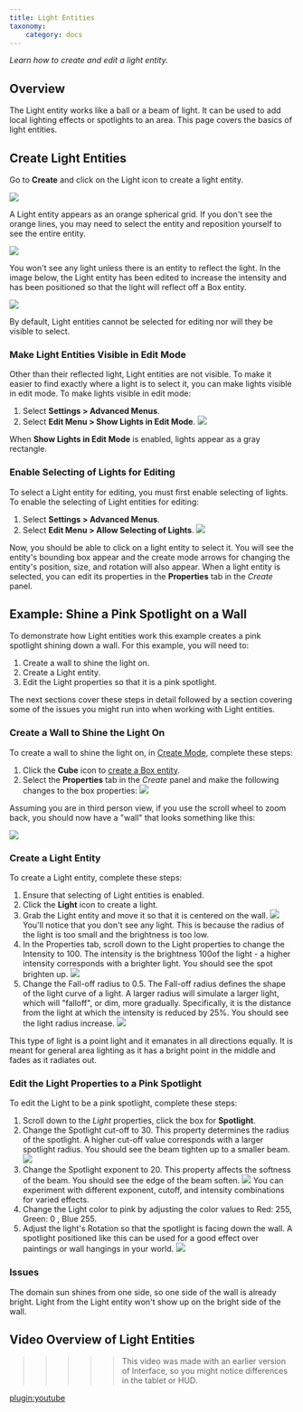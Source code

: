 ```yaml
---
title: Light Entities
taxonomy:
    category: docs
---
```


*Learn how to create and edit a light entity.*

## Overview

The Light entity works like a ball or a beam of light. It can be used to add local lighting effects or spotlights to an area. This page covers the basics of light entities.

## Create Light Entities

Go to **Create** and click on the Light icon to create a light entity.

![](create-button-open.PNG)

A Light entity appears as an orange spherical grid. If you don't see the orange lines, you may need to select the entity and reposition yourself to see the entire entity.

![](light-entity.PNG)

You won't see any light unless there is an entity to reflect the light. In the image below, the Light entity has been edited to increase the intensity and has been positioned so that the light will reflect off a Box entity.

![](light-entity-two.PNG)

By default, Light entities cannot be selected for editing nor will they be visible to select.

### Make Light Entities Visible in Edit Mode

Other than their reflected light, Light entities are not visible. To make it easier to find exactly where a light is to select it, you can make lights visible in edit mode. To make lights visible in edit mode:

1. Select **Settings > Advanced Menus**.
2. Select **Edit Menu > Show Lights in Edit Mode**.
   ![](edit-show-light.PNG)

When **Show Lights in Edit Mode** is enabled, lights appear as a gray rectangle.

### Enable Selecting of Lights for Editing

To select a Light entity for editing, you must first enable selecting of lights. To enable the selecting of Light entities for editing:

1. Select **Settings > Advanced Menus**.
2. Select **Edit Menu > Allow Selecting of Lights**.
   ![](edit-light-select.PNG)

Now, you should be able to click on a light entity to select it. You will see the entity's bounding box appear and the create mode arrows for changing the entity's position, size, and rotation will also appear. When a light entity is selected, you can edit its properties in the **Properties** tab in the *Create* panel.

## Example: Shine a Pink Spotlight on a Wall

To demonstrate how Light entities work this example creates a pink spotlight shining down a wall. For this example, you will need to:

1. Create a wall to shine the light on.
2. Create a Light entity.
3. Edit the Light properties so that it is a pink spotlight.

The next sections cover these steps in detail followed by a section covering some of the issues you might run into when working with Light entities.

### Create a Wall to Shine the Light On

To create a wall to shine the light on, in [Create Mode](../create-mode), complete these steps:

1. Click the **Cube** icon to [create a Box entity](../box-and-sphere-entities).
2. Select the **Properties** tab in the *Create* panel and make the following changes to the box properties:
   ![](light-fall-off.PNG)

Assuming you are in third person view, if you use the scroll wheel to zoom back, you should now have a "wall" that looks something like this:

![](wall.PNG)


### Create a Light Entity

To create a Light entity, complete these steps:

1. Ensure that selecting of Light entities is enabled.
2. Click the **Light** icon to create a light.
3. Grab the Light entity and move it so that it is centered on the wall.
   ![](light-on-wall.PNG)
   You'll notice that you don't see any light. This is because the radius of the light is too small and the brightness is too low.
4. In the Properties tab, scroll down to the Light properties to change the Intensity to 100. The intensity is the brightness 100of the light - a higher intensity corresponds with a brighter light. You should see the spot brighten up.
   ![](light-int.PNG)
5. Change the Fall-off radius to 0.5. The Fall-off radius defines the shape of the light curve of a light. A larger radius will simulate a larger light, which will "falloff", or dim, more gradually. Specifically, it is the distance from the light at which the intensity is reduced by 25%. You should see the light radius increase.
   ![](light-fall-off.PNG)

This type of light is a point light and it emanates in all directions equally. It is meant for general area lighting as it has a bright point in the middle and fades as it radiates out.

### Edit the Light Properties to a Pink Spotlight

To edit the Light to be a pink spotlight, complete these steps:

1. Scroll down to the *Light* properties, click the box for **Spotlight**.
2. Change the Spotlight cut-off to 30. This property determines the radius of the spotlight. A higher cut-off value corresponds with a larger spotlight radius. You should see the beam tighten up to a smaller beam.
   ![](spotlight-cut-off.PNG)
3. Change the Spotlight exponent to 20. This property affects the softness of the beam. You should see the edge of the beam soften.
   ![](spotlight-exp.PNG)
  You can experiment with different exponent, cutoff, and intensity combinations for varied effects.
4. Change the Light color to pink by adjusting the color values to Red: 255, Green: 0 , Blue 255.
5. Adjust the light's Rotation so that the spotlight is facing down the wall. A spotlight positioned like this can be used for a good effect over paintings or wall hangings in your world.
   ![](pink-light.PNG)

### Issues

The domain sun shines from one side, so one side of the wall is already bright. Light from the Light entity won't show up on the bright side of the wall.

## Video Overview of Light Entities

> > > > > This video was made with an earlier version of Interface, so you might notice differences in the tablet or HUD.

[plugin:youtube](https://www.youtube.com/watch?v=by1nsM9f-QI)
